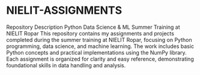 # NIELIT-ASSIGNMENTS
Repository Description
Python Data Science & ML Summer Training at NIELIT Ropar
This repository contains my assignments and projects completed during the summer training at NIELIT Ropar, focusing on Python programming, data science, and machine learning. The work includes basic Python concepts and practical implementations using the NumPy library. Each assignment is organized for clarity and easy reference, demonstrating foundational skills in data handling and analysis.
